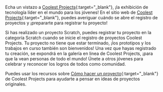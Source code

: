 Echa un vistazo a [Coolest Projects](https://coolestprojects.org/){:target="_blank"}, ¡la exhibición de tecnología líder en el mundo para los jóvenes! En el sitio web de [Coolest Projects](https://coolestprojects.org/){:target="_blank"}, puedes averiguar cuándo se abre el registro de proyectos y ¡prepararte para registrar tu proyecto!

Si has realizado un proyecto Scratch, puedes registrar tu proyecto en la categoría Scratch cuando se inicie el registro de proyectos Coolest Projects. Tu proyecto no tiene que estar terminado, ¡los prototipos y los trabajos en curso también son bienvenidos! Una vez que hayas registrado tu creación, se expondrá en la galería en linea de Coolest Projects, ¡para que la vean personas de todo el mundo! Únete a otros jóvenes para celebrar y reconocer los logros de todos como comunidad.

Puedes usar los recursos sobre [Cómo hacer un proyecto](https://coolestprojects.org/2020/03/31/how-to-make-a-project-workbook-and-additional-resources/){:target="_blank"} de Coolest Projects para ayudarte a pensar en ideas de proyectos originales.
